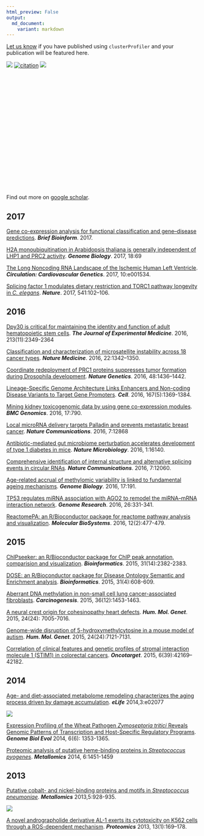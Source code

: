 ```yaml
---
html_preview: False
output:
  md_document:
    variant: markdown
---
```


<!-- AddToAny BEGIN -->
<div class="a2a_kit a2a_kit_size_32 a2a_default_style">

<a class="a2a_dd" href="//www.addtoany.com/share"></a>
<a class="a2a_button_facebook"></a> <a class="a2a_button_twitter"></a>
<a class="a2a_button_google_plus"></a>
<a class="a2a_button_pinterest"></a> <a class="a2a_button_reddit"></a>
<a class="a2a_button_sina_weibo"></a> <a class="a2a_button_wechat"></a>
<a class="a2a_button_douban"></a>

</div>

<script async src="//static.addtoany.com/menu/page.js"></script>
<!-- AddToAny END -->
<link rel="stylesheet" href="https://guangchuangyu.github.io/css/academicons.min.css">
<link rel="stylesheet" href="https://guangchuangyu.github.io/css/font-awesome.min.css">

[Let us know](https://github.com/GuangchuangYu/featured_img) if you have
published using `clusterProfiler` and your publication will be featured
here.

[![](https://img.shields.io/badge/2nd%20most%20cited%20paper-in%20OMICS-blue.svg?style=flat)](http://online.liebertpub.com/action/showMostCitedArticles?journalCode=omi)
[![citation](https://img.shields.io/badge/cited%20by-183-blue.svg?style=flat)](https://scholar.google.com.hk/scholar?oi=bibs&hl=en&cites=2349076811020942117)
[![](https://img.shields.io/badge/ESI-Highly%20Cited%20Paper-blue.svg?style=flat)](http://apps.webofknowledge.com/InboundService.do?mode=FullRecord&customersID=RID&IsProductCode=Yes&product=WOS&Init=Yes&Func=Frame&DestFail=http%3A%2F%2Fwww.webofknowledge.com&action=retrieve&SrcApp=RID&SrcAuth=RID&SID=Y2CXu6nry8nDQZcUy1w&UT=WOS%3A000303653300007)

<link rel='stylesheet' href=https://guangchuangyu.github.io/resume/css/morris.css>
<script src='https://guangchuangyu.github.io/resume/css/jquery.min.js' type='text/javascript'></script>
<script src='https://guangchuangyu.github.io/resume/css/raphael-min.js' type='text/javascript'></script>
<script src='https://guangchuangyu.github.io/resume/css/morris-0.4.2.min.js' type='text/javascript'></script>
<style>
  .rChart {
    display: block;
    margin-left: auto; 
    margin-right: auto;
    width: 800px;
    height: 300px;
  }  
  </style>
<div id="chart4812ee687e0" class="rChart morris">

</div>

<script type='text/javascript'>
    var chartParams = {
 "element": "chart4812ee687e0",
"width":            800,
"height":            400,
"xkey": "year",
"ykeys": [
 "cites" 
],
"data": [
 {
 "year": 2012,
"cites":              6,
"pubid": "MLfJN-KU85MC" 
},
{
 "year": 2013,
"cites":             13,
"pubid": "MLfJN-KU85MC" 
},
{
 "year": 2014,
"cites":             18,
"pubid": "MLfJN-KU85MC" 
},
{
 "year": 2015,
"cites":             26,
"pubid": "MLfJN-KU85MC" 
},
{
 "year": 2016,
"cites":             86,
"pubid": "MLfJN-KU85MC" 
},
{
 "year": 2017,
"cites":             34,
"pubid": "MLfJN-KU85MC" 
} 
],
"id": "chart4812ee687e0",
"labels": "cites" 
},
      chartType = "Bar"
    new Morris[chartType](chartParams)
</script>
Find out more on [<i class="ai ai-google-scholar"></i> google
scholar](https://scholar.google.com.hk/scholar?oi=bibs&hl=en&cites=2349076811020942117).

<i class="fa fa-calendar"></i> 2017
-----------------------------------

[Gene co-expression analysis for functional classification and
gene–disease predictions](http://dx.doi.org/10.1093/bib/bbw139).
***Brief Bioinform***. 2017.

[H2A monoubiquitination in Arabidopsis thaliana is generally independent
of LHP1 and PRC2
activity](http://genomebiology.biomedcentral.com/articles/10.1186/s13059-017-1197-z).
***Genome Biology***. 2017, 18:69

[The Long Noncoding RNA Landscape of the Ischemic Human Left
Ventricle](http://circgenetics.ahajournals.org/content/10/1/e001534).
***Circulation: Cardiovascular Genetics***. 2017, 10:e001534.

[Splicing factor 1 modulates dietary restriction and TORC1 pathway
longevity in *C.
elegans*](http://www.nature.com/nature/journal/vaop/ncurrent/full/nature20789.html).
***Nature***. 2017, 541:102–106.

<i class="fa fa-calendar"></i> 2016
-----------------------------------

[Dpy30 is critical for maintaining the identity and function of adult
hematopoietic stem
cells](http://jem.rupress.org/content/early/2016/09/14/jem.20160185.full).
***The Journal of Experimental Medicine***. 2016, 213(11):2349-2364

[Classification and characterization of microsatellite instability
across 18 cancer
types](http://www.nature.com/nm/journal/vaop/ncurrent/full/nm.4191.html).
***Nature Medicine***. 2016, 22:1342–1350.

[Coordinate redeployment of PRC1 proteins suppresses tumor formation
during Drosophila
development](http://www.nature.com/ng/journal/vaop/ncurrent/full/ng.3671.html).
***Nature Genetics***. 2016, 48:1436–1442.

[Lineage-Specific Genome Architecture Links Enhancers and Non-coding
Disease Variants to Target Gene
Promoters](http://www.sciencedirect.com/science/article/pii/S0092867416313228).
***Cell***. 2016, 167(5):1369-1384.

[Mining kidney toxicogenomic data by using gene co-expression
modules](https://bmcgenomics.biomedcentral.com/articles/10.1186/s12864-016-3143-y).
***BMC Genomics***. 2016, 17:790.

[Local microRNA delivery targets Palladin and prevents metastatic breast
cancer](http://www.nature.com/ncomms/2016/160919/ncomms12868/full/ncomms12868.html).
***Nature Communications***. 2016, 7:12868

[Antibiotic-mediated gut microbiome perturbation accelerates development
of type 1 diabetes in
mice](http://www.nature.com/articles/nmicrobiol2016140). ***Nature
Microbiology***. 2016, 1:16140.

[Comprehensive identification of internal structure and alternative
splicing events in circular
RNAs](http://dx.doi.org/10.1038/ncomms12060). ***Nature
Communications***. 2016, 7:12060.

[Age-related accrual of methylomic variability is linked to fundamental
ageing
mechanisms](https://genomebiology.biomedcentral.com/articles/10.1186/s13059-016-1053-6).
***Genome Biology***. 2016, 17:191.

[TP53 regulates miRNA association with AGO2 to remodel the miRNA–mRNA
interaction network](http://genome.cshlp.org/content/26/3/331.short).
***Genome Research***. 2016, 26:331-341.

[ReactomePA: an R/Bioconductor package for reactome pathway analysis and
visualization](http://dx.doi.org/10.1039/C5MB00663E). ***Molecular
BioSystems***. 2016, 12(2):477-479.

<i class="fa fa-calendar"></i> 2015
-----------------------------------

[ChIPseeker: an R/Bioconductor package for ChIP peak annotation,
comparision and
visualization](http://bioinformatics.oxfordjournals.org/cgi/content/abstract/btv145).
***Bioinformatics***. 2015, 31(14):2382-2383.

[DOSE: an R/Bioconductor package for Disease Ontology Semantic and
Enrichment
analysis](http://bioinformatics.oxfordjournals.org/cgi/content/abstract/btu684).
***Bioinformatics***. 2015, 31(4):608-609.

[Aberrant DNA methylation in non-small cell lung cancer-associated
fibroblasts](http://dx.doi.org/10.1093/carcin/bgv146).
***Carcinogenesis***. 2015, 36(12):1453-1463.

[A neural crest origin for cohesinopathy heart
defects](http://dx.doi.org/10.1093/hmg/ddv402). ***Hum. Mol. Genet***.
2015, 24(24): 7005-7016.

[Genome-wide disruption of 5-hydroxymethylcytosine in a mouse model of
autism](http://dx.doi.org/10.1093/hmg/ddv411). ***Hum. Mol. Genet***.
2015, 24(24):7121-7131.

[Correlation of clinical features and genetic profiles of stromal
interaction molecule 1 (STIM1) in colorectal
cancers](https://www.ncbi.nlm.nih.gov/pmc/articles/PMC4747217/).
***Oncotarget***. 2015, 6(39):42169–42182.

<i class="fa fa-calendar"></i> 2014
-----------------------------------

[Age- and diet-associated metabolome remodeling characterizes the aging
process driven by damage
accumulation](http://dx.doi.org/10.7554/eLife.02077). ***eLife***
2014,3:e02077

![](https://guangchuangyu.github.io/featured_img/clusterProfiler/elife-02077-fig5-v1.jpg)

[Expression Profiling of the Wheat Pathogen *Zymoseptoria tritici*
Reveals Genomic Patterns of Transcription and Host-Specific Regulatory
Programs](http://dx.doi.org/10.1093/gbe/evu101). ***Genome Biol Evol***
2014, 6(6): 1353-1365.

[Proteomic analysis of putative heme-binding proteins in *Streptococcus
pyogenes*](http://dx.doi.org/10.1039/C4MT00027G). ***Metallomics***
2014, 6:1451-1459

<i class="fa fa-calendar"></i> 2013
-----------------------------------

[Putative cobalt- and nickel-binding proteins and motifs in
*Streptococcus pneumoniae*](http://dx.doi.org/10.1039/C3MT00126A).
***Metallomics*** 2013,5:928-935.

![](https://guangchuangyu.github.io/featured_img/clusterProfiler/c3mt00126a-f2.gif)

[A novel andrographolide derivative AL-1 exerts its cytotoxicity on K562
cells through a ROS-dependent
mechanism](http://dx.doi.org/10.1002/pmic.201200273). ***Proteomics***
2013, 13(1):169–178.
